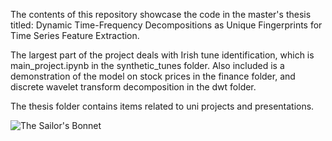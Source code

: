 The contents of this repository showcase the code in the master's thesis titled:
Dynamic Time-Frequency Decompositions as Unique Fingerprints for Time Series Feature Extraction.

The largest part of the project deals with Irish tune identification, which is main_project.ipynb in the synthetic_tunes folder.
Also included is a demonstration of the model on stock prices in the finance folder, and discrete wavelet transform decomposition in the dwt folder.

The thesis folder contains items related to uni projects and presentations.

![The Sailor's Bonnet](https://github.com/user-attachments/assets/2562b3fc-426f-4a91-9a2f-03dddc47fffc)
